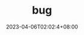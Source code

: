 ---
title: bug
description: 日常遇到非某一具体项目
date: 2023-04-06T02:02:4+08:00
image: https://raw.githubusercontent.com/TioeAre/imageHost/main/pictures/79509418_p0_master1200.jpg
style:
    background: "#2a9d8f"
    color: "#fff"
---